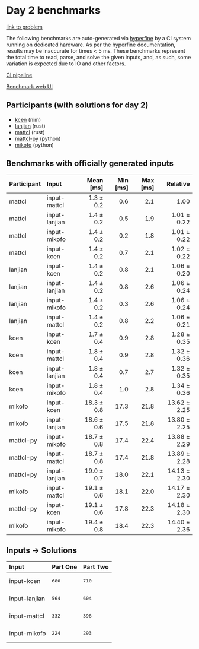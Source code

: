 # Day 2 benchmarks

[link to problem](https://adventofcode.com/2024/day/2)

The following benchmarks are auto-generated via
[hyperfine](https://github.com/sharkdp/hyperfine) by a CI system running on
dedicated hardware. As per the hyperfine documentation, results may be
inaccurate for times < 5 ms. These benchmarks represent the total time to read,
parse, and solve the given inputs, and, as such, some variation is expected due
to IO and other factors.

[CI pipeline](http://ci.papercode.net:8080/teams/main/pipelines/aoc2024)

[Benchmark web UI](https://aoc.ancalagon.black)


## Participants (with solutions for day 2)

- [kcen](https://github.com/kcen/aoc2024) (nim)
- [lanjian](https://github.com/lanjian/aoc-2024) (rust)
- [mattcl](https://github.com/mattcl/aoc2024) (rust)
- [mattcl-py](https://github.com/mattcl/aoc2024-py) (python)
- [mikofo](https://github.com/mikofo/aoc2024) (python)


## Benchmarks with officially generated inputs

| Participant | Input | Mean [ms] | Min [ms] | Max [ms] | Relative |
|:---|:---|---:|---:|---:|---:|
| mattcl | input-mattcl | 1.3 ± 0.2 | 0.6 | 2.1 | 1.00 |
| mattcl | input-lanjian | 1.4 ± 0.2 | 0.5 | 1.9 | 1.01 ± 0.22 |
| mattcl | input-mikofo | 1.4 ± 0.2 | 0.2 | 1.8 | 1.01 ± 0.22 |
| mattcl | input-kcen | 1.4 ± 0.2 | 0.7 | 2.1 | 1.02 ± 0.22 |
| lanjian | input-kcen | 1.4 ± 0.2 | 0.8 | 2.1 | 1.06 ± 0.20 |
| lanjian | input-lanjian | 1.4 ± 0.2 | 0.8 | 2.6 | 1.06 ± 0.24 |
| lanjian | input-mikofo | 1.4 ± 0.2 | 0.3 | 2.6 | 1.06 ± 0.24 |
| lanjian | input-mattcl | 1.4 ± 0.2 | 0.8 | 2.2 | 1.06 ± 0.21 |
| kcen | input-kcen | 1.7 ± 0.4 | 0.9 | 2.8 | 1.28 ± 0.35 |
| kcen | input-mattcl | 1.8 ± 0.4 | 0.9 | 2.8 | 1.32 ± 0.36 |
| kcen | input-lanjian | 1.8 ± 0.4 | 0.7 | 2.7 | 1.32 ± 0.35 |
| kcen | input-mikofo | 1.8 ± 0.4 | 1.0 | 2.8 | 1.34 ± 0.36 |
| mikofo | input-kcen | 18.3 ± 0.8 | 17.3 | 21.8 | 13.62 ± 2.25 |
| mikofo | input-lanjian | 18.6 ± 0.6 | 17.5 | 21.8 | 13.80 ± 2.25 |
| mattcl-py | input-mikofo | 18.7 ± 0.8 | 17.4 | 22.4 | 13.88 ± 2.29 |
| mattcl-py | input-mattcl | 18.7 ± 0.8 | 17.4 | 21.8 | 13.89 ± 2.28 |
| mattcl-py | input-lanjian | 19.0 ± 0.7 | 18.0 | 22.1 | 14.13 ± 2.30 |
| mikofo | input-mattcl | 19.1 ± 0.6 | 18.1 | 22.0 | 14.17 ± 2.30 |
| mattcl-py | input-kcen | 19.1 ± 0.6 | 17.8 | 22.3 | 14.18 ± 2.30 |
| mikofo | input-mikofo | 19.4 ± 0.8 | 18.4 | 22.3 | 14.40 ± 2.36 |


## Inputs -> Solutions

| Input | Part One | Part Two |
|:---|:---|:---|
|input-kcen|<pre>680</pre>|<pre>710</pre>|
|input-lanjian|<pre>564</pre>|<pre>604</pre>|
|input-mattcl|<pre>332</pre>|<pre>398</pre>|
|input-mikofo|<pre>224</pre>|<pre>293</pre>|